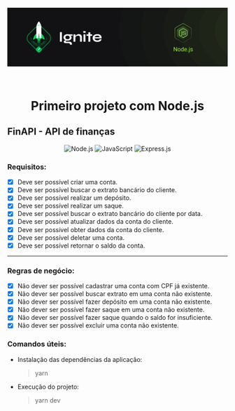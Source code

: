 <p align="center">
  <img src="../.github/capa-ignite-nodejs.png" alt="Ignite Node.js">
</p>

<br>

<h1 align="center">
  Primeiro projeto com Node.js
</h1>

## FinAPI - API de finanças

<p align="center">
  <img src="https://img.shields.io/badge/Node.js-339933?style=for-the-badge&logo=nodedotjs&logoColor=white" alt="Node.js">
  <img src="https://img.shields.io/badge/JavaScript-323330?style=for-the-badge&logo=javascript&logoColor=F7DF1E" alt="JavaScript">
  <img src="https://img.shields.io/badge/Express.js-000000?style=for-the-badge&logo=express&logoColor=white" alt="Express.js">
</p>

### Requisitos:
- [x] Deve ser possível criar uma conta.
- [x] Deve ser possível buscar o extrato bancário do cliente.
- [x] Deve ser possível realizar um depósito.
- [x] Deve ser possível realizar um saque.
- [x] Deve ser possível buscar o extrato bancário do cliente por data.
- [x] Deve ser possível atualizar dados da conta do cliente.
- [x] Deve ser possível obter dados da conta do cliente.
- [x] Deve ser possível deletar uma conta.
- [x] Deve ser possível retornar o saldo da conta.

---

### Regras de negócio:
- [x] Não dever ser possível cadastrar uma conta com CPF já existente.
- [x] Não dever ser possível buscar extrato em uma conta não existente.
- [x] Não dever ser possível fazer depósito em uma conta não existente.
- [x] Não dever ser possível fazer saque em uma conta não existente.
- [x] Não dever ser possível fazer saque quando o saldo for insuficiente.
- [x] Não dever ser possível excluir uma conta não existente.

### Comandos úteis:
- Instalação das dependências da aplicação:
  > yarn

- Execução do projeto:
  > yarn dev
